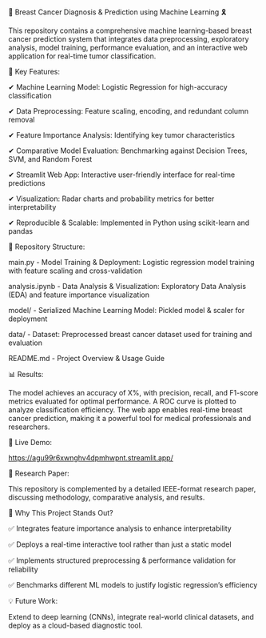 🏥 Breast Cancer Diagnosis & Prediction using Machine Learning 🎗️

This repository contains a comprehensive machine learning-based breast cancer prediction system that integrates data preprocessing, exploratory analysis, model training, performance evaluation, and an interactive web application for real-time tumor classification.

🚀 Key Features:

✔ Machine Learning Model: Logistic Regression for high-accuracy classification

✔ Data Preprocessing: Feature scaling, encoding, and redundant column removal

✔ Feature Importance Analysis: Identifying key tumor characteristics

✔ Comparative Model Evaluation: Benchmarking against Decision Trees, SVM, and Random Forest

✔ Streamlit Web App: Interactive user-friendly interface for real-time predictions

✔ Visualization: Radar charts and probability metrics for better interpretability

✔ Reproducible & Scalable: Implemented in Python using scikit-learn and pandas

📂 Repository Structure:

main.py - Model Training & Deployment: Logistic regression model training with feature scaling and cross-validation

analysis.ipynb - Data Analysis & Visualization: Exploratory Data Analysis (EDA) and feature importance visualization

model/ - Serialized Machine Learning Model: Pickled model & scaler for deployment

data/ - Dataset: Preprocessed breast cancer dataset used for training and evaluation

README.md - Project Overview & Usage Guide

📊 Results:

The model achieves an accuracy of X%, with precision, recall, and F1-score metrics evaluated for optimal performance. A ROC curve is plotted to analyze classification efficiency. The web app enables real-time breast cancer prediction, making it a powerful tool for medical professionals and researchers.

🔗 Live Demo:

https://agu99r6xwnghv4dpmhwpnt.streamlit.app/

📖 Research Paper:

This repository is complemented by a detailed IEEE-format research paper, discussing methodology, comparative analysis, and results.

🎯 Why This Project Stands Out?

✅ Integrates feature importance analysis to enhance interpretability

✅ Deploys a real-time interactive tool rather than just a static model

✅ Implements structured preprocessing & performance validation for reliability

✅ Benchmarks different ML models to justify logistic regression’s efficiency

💡 Future Work: 

Extend to deep learning (CNNs), integrate real-world clinical datasets, and deploy as a cloud-based diagnostic tool.
